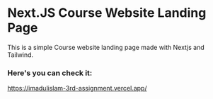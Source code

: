 # Next.JS Course Website Landing Page
This is a simple Course website landing page made with Nextjs and Tailwind.

### Here's you can check it:
https://imadulislam-3rd-assignment.vercel.app/
